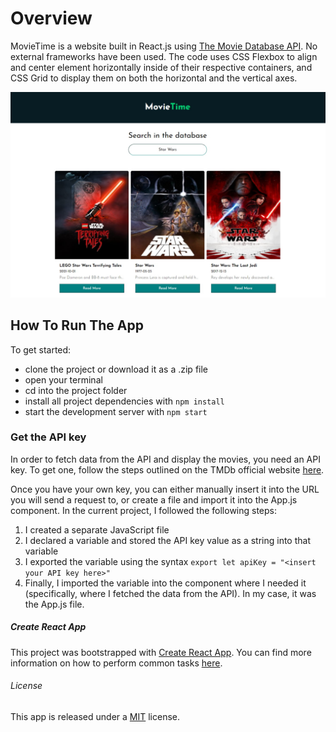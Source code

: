 # Overview

MovieTime is a website built in React.js using [The Movie Database API](https://www.themoviedb.org/documentation/api).
No external frameworks have been used. The code uses CSS Flexbox to align and center element horizontally inside of their respective containers, and CSS Grid to display them on both the horizontal and the vertical axes.

![Mobile view screenshot](https://github.com/DownTheMatrix/movie-time/blob/master/Screenshot.jpg?raw=true)

## How To Run The App

To get started:

- clone the project or download it as a .zip file
- open your terminal
- cd into the project folder
- install all project dependencies with `npm install`
- start the development server with `npm start`

### Get the API key

In order to fetch data from the API and display the movies, you need an API key. To get one, follow the steps outlined on the TMDb official website [here](https://developers.themoviedb.org/3/getting-started/introduction).

Once you have your own key, you can either manually insert it into the URL you will send a request to, or create a file and import it into the App.js component. In the current project, I followed the following steps:

1. I created a separate JavaScript file
2. I declared a variable and stored the API key value as a string into that variable
3. I exported the variable using the syntax `export let apiKey = "<insert your API key here>"`
4. Finally, I imported the variable into the component where I needed it (specifically, where I fetched the data from the API). In my case, it was the App.js file.

##### Create React App

This project was bootstrapped with [Create React App](https://github.com/facebook/create-react-app). You can find more information on how to perform common tasks [here](https://github.com/facebook/create-react-app/blob/master/packages/react-scripts/template/README.md).

###### License

This app is released under a [MIT](https://opensource.org/licenses/MIT) license.
